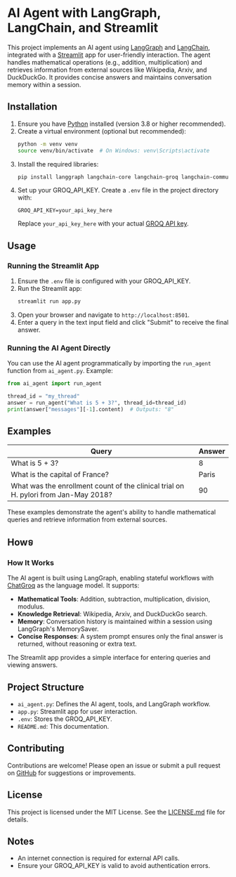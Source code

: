 # AI Agent with LangGraph, LangChain, and Streamlit

This project implements an AI agent using [LangGraph](https://github.com/langchain-ai/langgraph) and [LangChain](https://github.com/langchain-ai/langchain), integrated with a [Streamlit](https://streamlit.io/) app for user-friendly interaction. The agent handles mathematical operations (e.g., addition, multiplication) and retrieves information from external sources like Wikipedia, Arxiv, and DuckDuckGo. It provides concise answers and maintains conversation memory within a session.

## Installation

1. Ensure you have [Python](https://www.python.org/downloads/) installed (version 3.8 or higher recommended).
2. Create a virtual environment (optional but recommended):
   ```bash
   python -m venv venv
   source venv/bin/activate  # On Windows: venv\Scripts\activate
   ```
3. Install the required libraries:
   ```bash
   pip install langgraph langchain-core langchain-groq langchain-community streamlit python-dotenv
   ```
4. Set up your GROQ_API_KEY. Create a `.env` file in the project directory with:
   ```
   GROQ_API_KEY=your_api_key_here
   ```
   Replace `your_api_key_here` with your actual [GROQ API key](https://console.groq.com/).

## Usage

### Running the Streamlit App
1. Ensure the `.env` file is configured with your GROQ_API_KEY.
2. Run the Streamlit app:
   ```bash
   streamlit run app.py
   ```
3. Open your browser and navigate to `http://localhost:8501`.
4. Enter a query in the text input field and click "Submit" to receive the final answer.

### Running the AI Agent Directly
You can use the AI agent programmatically by importing the `run_agent` function from `ai_agent.py`. Example:
```python
from ai_agent import run_agent

thread_id = "my_thread"
answer = run_agent("What is 5 + 3?", thread_id=thread_id)
print(answer["messages"][-1].content)  # Outputs: "8"
```

## Examples

| Query | Answer |
|-------|--------|
| What is 5 + 3? | 8 |
| What is the capital of France? | Paris |
| What was the enrollment count of the clinical trial on H. pylori from Jan-May 2018? | 90 |

These examples demonstrate the agent's ability to handle mathematical queries and retrieve information from external sources.

## Howទ

### How It Works
The AI agent is built using LangGraph, enabling stateful workflows with [ChatGroq](https://groq.com/) as the language model. It supports:
- **Mathematical Tools**: Addition, subtraction, multiplication, division, modulus.
- **Knowledge Retrieval**: Wikipedia, Arxiv, and DuckDuckGo search.
- **Memory**: Conversation history is maintained within a session using LangGraph's MemorySaver.
- **Concise Responses**: A system prompt ensures only the final answer is returned, without reasoning or extra text.

The Streamlit app provides a simple interface for entering queries and viewing answers.

## Project Structure
- `ai_agent.py`: Defines the AI agent, tools, and LangGraph workflow.
- `app.py`: Streamlit app for user interaction.
- `.env`: Stores the GROQ_API_KEY.
- `README.md`: This documentation.

## Contributing
Contributions are welcome! Please open an issue or submit a pull request on [GitHub](https://github.com/) for suggestions or improvements.

## License
This project is licensed under the MIT License. See the [LICENSE.md](LICENSE.md) file for details.

## Notes
- An internet connection is required for external API calls.
- Ensure your GROQ_API_KEY is valid to avoid authentication errors.